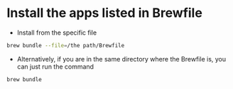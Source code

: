 # Install the apps listed in Brewfile

- Install from the specific file

```bash
brew bundle --file=/the path/Brewfile
```

- Alternatively, if you are in the same directory where the Brewfile is, you can just run the command

```bash
brew bundle
```
